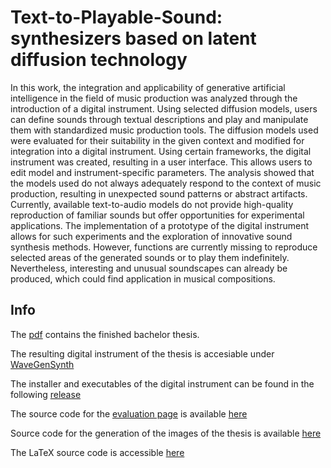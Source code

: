 # Text-to-Playable-Sound: synthesizers based on latent diffusion technology

In this work, the integration and applicability of generative artificial intelligence in the field of music
production was analyzed through the introduction of a digital instrument. Using selected diffusion models,
users can define sounds through textual descriptions and play and manipulate them with standardized music
production tools. The diffusion models used were evaluated for their suitability in the given context and
modified for integration into a digital instrument. Using certain frameworks, the digital instrument was
created, resulting in a user interface. This allows users to edit model and instrument-specific parameters. The
analysis showed that the models used do not always adequately respond to the context of music production,
resulting in unexpected sound patterns or abstract artifacts. Currently, available text-to-audio models do not
provide high-quality reproduction of familiar sounds but offer opportunities for experimental applications.
The implementation of a prototype of the digital instrument allows for such experiments and the exploration
of innovative sound synthesis methods. However, functions are currently missing to reproduce selected areas
of the generated sounds or to play them indefinitely. Nevertheless, interesting and unusual soundscapes can
already be produced, which could find application in musical compositions.

## Info

The [pdf](https://github.com/suckrowPierre/BachelorThesis/blob/main/BachelorThesis.pdf) contains the finished bachelor thesis.

The resulting digital instrument of the thesis is accesiable under [WaveGenSynth](https://github.com/suckrowPierre/WaveGenSynth/tree/thesis) 

The installer and executables of the digital instrument can be found in the following [release](https://github.com/suckrowPierre/WaveGenSynth/releases/tag/bachelor-thesis)


The source code for the [evaluation page](https://suckrowpierre.github.io/TtPS.github.io/) is available [here](https://github.com/suckrowPierre/TtPS.github.io/tree/thesis)

Source code for the generation of the images of the thesis is available [here](https://github.com/suckrowPierre/ThesisPythonGraphs/tree/thesis)

The LaTeX source code is accessible [here](https://github.com/suckrowPierre/BachelorThesisLatex/tree/thesis)
